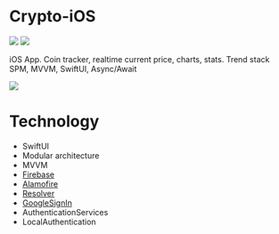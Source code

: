 # Crypto-iOS
![](https://img.shields.io/badge/iOS-15.0+-blue.svg)
![](https://img.shields.io/badge/-SwiftUI-red.svg)

iOS App. Coin tracker, realtime current price, charts, stats. 
Trend stack SPM, MVVM, SwiftUI, Async/Await 

<img src="https://raw.githubusercontent.com/DaniilShmoylove/Crypto-iOS/feature/authentication/Crypto-iOS/Assets.xcassets/AppMock.imageset/AppMock.jpg?token=GHSAT0AAAAAABVB4KEDO3VVO76HVDNYGSPUYVMVLZQ" />

# Technology

- SwiftUI
- Modular architecture
- MVVM
- [Firebase](https://github.com/firebase/firebase-ios-sdk.git)
- [Alamofire](https://github.com/Alamofire/Alamofire)
- [Resolver](https://github.com/hmlongco/Resolver)
- [GoogleSignIn](https://github.com/google/GoogleSignIn-iOS.git)
- AuthenticationServices
- LocalAuthentication
